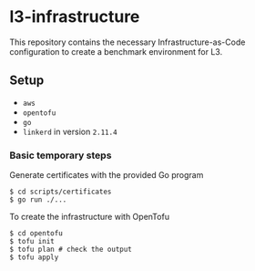 # l3-infrastructure

This repository contains the necessary Infrastructure-as-Code configuration to create a benchmark environment for L3.

## Setup

- `aws`
- `opentofu`
- `go`
- `linkerd` in version `2.11.4`

### Basic temporary steps

Generate certificates with the provided Go program

```shell
$ cd scripts/certificates
$ go run ./...
```

To create the infrastructure with OpenTofu

```shell
$ cd opentofu
$ tofu init
$ tofu plan # check the output
$ tofu apply
```

